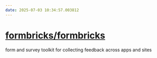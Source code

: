 ```yaml
---
date: 2025-07-03 10:34:57.003812
---
```


# [formbricks/formbricks](https://github.com/formbricks/formbricks)

form and survey toolkit for collecting feedback across apps and sites